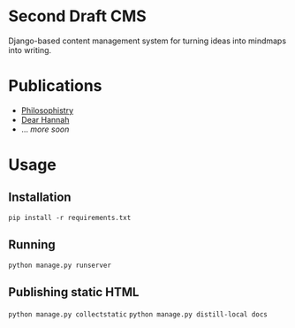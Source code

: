 # Second Draft CMS

Django-based content management system for turning ideas into mindmaps into writing.

# Publications

* [Philosophistry](https://medium.com/philosophistry)
* [Dear Hannah](https://medium.com/dear-hannah)
* ... *more soon*

# Usage

## Installation

`pip install -r requirements.txt`


## Running

`python manage.py runserver`

## Publishing static HTML

`python manage.py collectstatic`
`python manage.py distill-local docs`